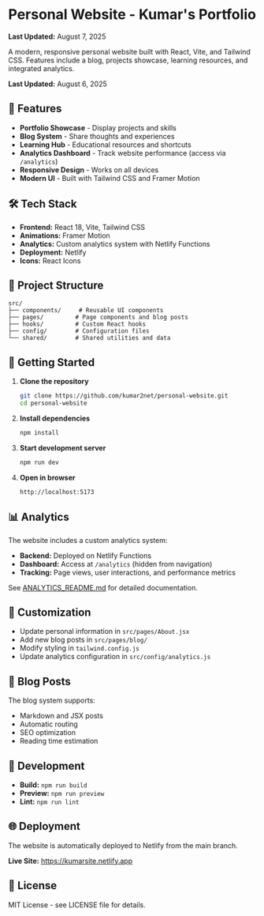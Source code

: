 # Personal Website - Kumar's Portfolio

**Last Updated:** August 7, 2025

A modern, responsive personal website built with React, Vite, and Tailwind CSS. Features include a blog, projects showcase, learning resources, and integrated analytics.

**Last Updated:** August 6, 2025

## 🚀 Features

- **Portfolio Showcase** - Display projects and skills
- **Blog System** - Share thoughts and experiences
- **Learning Hub** - Educational resources and shortcuts
- **Analytics Dashboard** - Track website performance (access via `/analytics`)
- **Responsive Design** - Works on all devices
- **Modern UI** - Built with Tailwind CSS and Framer Motion

## 🛠️ Tech Stack

- **Frontend:** React 18, Vite, Tailwind CSS
- **Animations:** Framer Motion
- **Analytics:** Custom analytics system with Netlify Functions
- **Deployment:** Netlify
- **Icons:** React Icons

## 📁 Project Structure

```
src/
├── components/     # Reusable UI components
├── pages/         # Page components and blog posts
├── hooks/         # Custom React hooks
├── config/        # Configuration files
└── shared/        # Shared utilities and data
```

## 🚀 Getting Started

1. **Clone the repository**
   ```bash
   git clone https://github.com/kumar2net/personal-website.git
   cd personal-website
   ```

2. **Install dependencies**
   ```bash
   npm install
   ```

3. **Start development server**
   ```bash
   npm run dev
   ```

4. **Open in browser**
   ```
   http://localhost:5173
   ```

## 📊 Analytics

The website includes a custom analytics system:
- **Backend:** Deployed on Netlify Functions
- **Dashboard:** Access at `/analytics` (hidden from navigation)
- **Tracking:** Page views, user interactions, and performance metrics

See [ANALYTICS_README.md](./ANALYTICS_README.md) for detailed documentation.

## 🎨 Customization

- Update personal information in `src/pages/About.jsx`
- Add new blog posts in `src/pages/blog/`
- Modify styling in `tailwind.config.js`
- Update analytics configuration in `src/config/analytics.js`

## 📝 Blog Posts

The blog system supports:
- Markdown and JSX posts
- Automatic routing
- SEO optimization
- Reading time estimation

## 🔧 Development

- **Build:** `npm run build`
- **Preview:** `npm run preview`
- **Lint:** `npm run lint`

## 🌐 Deployment

The website is automatically deployed to Netlify from the main branch.

**Live Site:** https://kumarsite.netlify.app

## 📄 License

MIT License - see LICENSE file for details.
